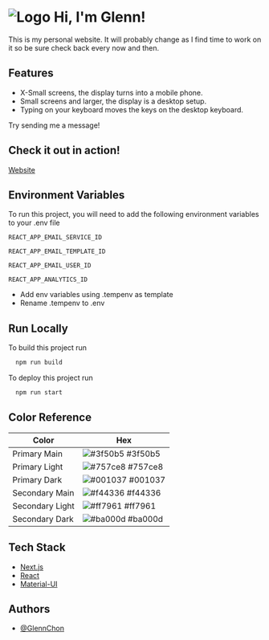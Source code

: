 # ![Logo](https://glennchon.com/favicon.ico) Hi, I'm Glenn!

This is my personal website. It will probably change as I find time to work on it so be sure check back every now and then.

## Features

- X-Small screens, the display turns into a mobile phone.
- Small screens and larger, the display is a desktop setup.
- Typing on your keyboard moves the keys on the desktop keyboard.

Try sending me a message!

## Check it out in action!

[Website](https://www.glennchon.com)

## Environment Variables

To run this project, you will need to add the following environment variables to your .env file

`REACT_APP_EMAIL_SERVICE_ID`

`REACT_APP_EMAIL_TEMPLATE_ID`

`REACT_APP_EMAIL_USER_ID`

`REACT_APP_ANALYTICS_ID`

- Add env variables using .tempenv as template
- Rename .tempenv to .env

## Run Locally

To build this project run

```bash
  npm run build
```

To deploy this project run

```bash
  npm run start
```

## Color Reference

| Color           | Hex                                                              |
| --------------- | ---------------------------------------------------------------- |
| Primary Main    | ![#3f50b5](https://via.placeholder.com/10/3f50b5?text=+) #3f50b5 |
| Primary Light   | ![#757ce8](https://via.placeholder.com/10/757ce8?text=+) #757ce8 |
| Primary Dark    | ![#001037](https://via.placeholder.com/10/001037?text=+) #001037 |
| Secondary Main  | ![#f44336](https://via.placeholder.com/10/f44336?text=+) #f44336 |
| Secondary Light | ![#ff7961](https://via.placeholder.com/10/ff7961?text=+) #ff7961 |
| Secondary Dark  | ![#ba000d](https://via.placeholder.com/10/ba000d?text=+) #ba000d |

## Tech Stack

- [Next.js](https://nextjs.org/)
- [React](https://reactjs.org/)
- [Material-UI](https://mui.com/)

## Authors

- [@GlennChon](https://www.github.com/glennchon)
